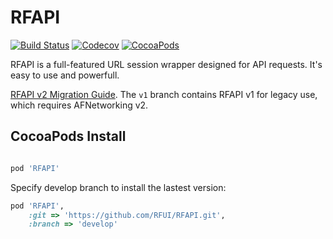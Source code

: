 # RFAPI

[![Build Status](https://img.shields.io/travis/RFUI/RFAPI.svg?style=flat-square&colorA=333333&colorB=6600cc)](https://travis-ci.org/RFUI/RFAPI)
[![Codecov](https://img.shields.io/codecov/c/github/RFUI/RFAPI.svg?style=flat-square&colorA=333333&colorB=6600cc)](https://codecov.io/gh/RFUI/RFAPI)
[![CocoaPods](https://img.shields.io/cocoapods/v/RFAPI.svg?style=flat-square&colorA=333333&colorB=6600cc)](https://cocoapods.org/pods/RFAPI)

<base href="//github.com/RFUI/RFAPI/blob/develop/" />

RFAPI is a full-featured URL session wrapper designed for API requests. It's easy to use and powerfull.

[RFAPI v2 Migration Guide](Documents/migration_guide_v2.md). The `v1` branch contains RFAPI v1 for legacy use, which requires AFNetworking v2.

## CocoaPods Install

```ruby

pod 'RFAPI'
```

Specify develop branch to install the lastest version:

```ruby
pod 'RFAPI',
    :git => 'https://github.com/RFUI/RFAPI.git',
    :branch => 'develop'
```
